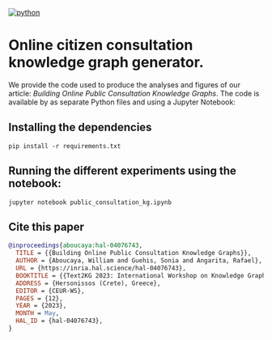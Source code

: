 [![python](https://img.shields.io/badge/python-3.9%20|%203.10%20|%203.11-blue.svg?style=flat&logo=python&logoColor=white)](https://www.python.org)

# Online citizen consultation knowledge graph generator.

We provide the code used to produce the analyses and figures of our article: *Building Online Public Consultation Knowledge Graphs*. The code is available by as separate Python files and using a Jupyter Notebook:

## Installing the dependencies

```shell
pip install -r requirements.txt
```

## Running the different experiments using the notebook:

```shell
jupyter notebook public_consultation_kg.ipynb
```

## Cite this paper

```bibtex
@inproceedings{aboucaya:hal-04076743,
  TITLE = {{Building Online Public Consultation Knowledge Graphs}},
  AUTHOR = {Aboucaya, William and Guehis, Sonia and Angarita, Rafael},
  URL = {https://inria.hal.science/hal-04076743},
  BOOKTITLE = {{Text2KG 2023: International Workshop on Knowledge Graph Generation from Text, Co-located with the ESWC 2023}},
  ADDRESS = {Hersonissos (Crete), Greece},
  EDITOR = {CEUR-WS},
  PAGES = {12},
  YEAR = {2023},
  MONTH = May,
  HAL_ID = {hal-04076743},
}
```
